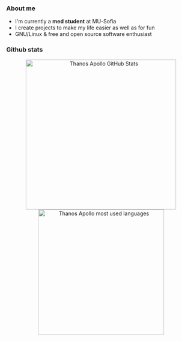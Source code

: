 

### About me 
+ I'm currently a **med student** at MU-Sofia
+ I create projects to make my life easier as well as for fun
+ GNU/Linux & free and open source software enthusiast


### Github stats
<p align="center">

<img align="center" width="400" alt="Thanos Apollo GitHub Stats" src="https://github-readme-stats.vercel.app/api?username=ThanosApollo&show_icons=true&hide_border=true&theme=gotham" />

<img align="center" width="335" alt="Thanos Apollo most used languages"  src="https://github-readme-stats.vercel.app/api/top-langs/?username=ThanosApollo&hide=cmake,css,html&langs_count=6&hide_border=true&layout=compact&theme=gotham" />

</p>

